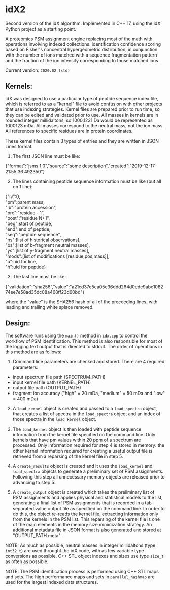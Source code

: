 # idX2
Second version of the idX algorithm. Implemented in C++ 17, using the idX Python project as a starting point.

A proteomics PSM assignment engine replacing most of the math with operations involving indexed collections. Identification confidence scoring based on Fisher's noncentral hypergeometric distribution, in conjunction with the number of ions matched with a sequence fragmentation pattern and the fraction of the ion intensity corresponding to those matched ions.

Current version: `2020.02 (std)`

## Kernels:

idX was designed to use a particular type of peptide sequence index file, which is referred to as a "kernel" file to avoid confusion with other projects that use indexing strategies. Kernel files are prepared prior to run time, so they can be edited and validated prior to use. All masses in kernels are in rounded integer millidaltons, so 1000.1231 Da would be represented as 1000123 mDa. All masses correspond to the neutral mass, not the ion mass. All references to specific residues are in protein coordinates. 

These kernel files contain 3 types of entries and they are written in JSON Lines format.

1. The first JSON line must be like:

{"format":"jsms 1.0","source":"some description","created":"2019-12-17 21:55:36.492350"}

2. The lines containing peptide sequence information must be like (but all on 1 line):

{"lv":0,<br />
   "pm":parent mass,<br />
   "lb":"protein accession",<br />
   "pre":"residue - 1",<br />
   "post":"residue N+1",<br />
   "beg":start of peptide,<br />
   "end":end of peptide,<br />
   "seq":"peptide sequence",<br />
   "ns":[list of historical observations],<br />
   "bs":[list of b-fragment neutral masses],<br />
   "ys":[list of y-fragment neutral masses],<br />
   "mods":[list of modifications [residue,pos,mass]],<br />
   "u":uid for line,<br />
   "h":uid for peptide}<br />

3. The last line must be like:

  {"validation":"sha256","value":"a21cd37e5ea05e36ddd264d0ede9abe108274ee7e58ad35dc08a468ff23d60bd"}

where the "value" is the SHA256 hash of all of the preceeding lines, with leading and trailing white splace removed.
  
## Design:

The software runs using the `main()` method in `idx.cpp` to control the workflow of PSM identification. This method is also responsible for most of the logging text output that is directed to stdout. The order of operations in this method are as follows:

1. Command line parameters are checked and stored. There are 4 required parameters:
- input spectrum file path (SPECTRUM_PATH)
- input kernel file path  (KERNEL_PATH)
- output file path (OUTPUT_PATH)
- fragment ion accuracy ("high" = 20 mDa, "medium" = 50 mDa and "low" = 400 mDa)

2. A `load_kernel` object is created and passed to a `load_spectra` object, that creates a list of spectra in the `load_spectra` object and an index of those spectra in the `load_kernel` object.

3. The `load_kernel` object is then loaded with peptide sequence information from the kernel file specified on the command line. Only kernels that have pm values within 20 ppm of a spectrum are processed. Only information required for step 4 is stored in memory: the other kernel information required for creating a useful output file is retrieved from a reparsing of the kernel file in step 5. 

4. A `create_results` object is created and it uses the `load_kernel` and `load_spectra` objects to generate a preliminary set of PSM assignments. Following this step all unnecessary memory objects are released prior to advancing to step 5.

5. A `create_output` object is created which takes the preliminary list of PSM assignments and applies physical and statistical models to the list, generating a final list of PSM assignments that is recorded in a tab-separated value output file as specified on the command line. In order to do this, the object re-reads the kernel file, extracting information only from the kernels in the PSM list. This reparsing of the kernel file is one of the main elements in the memory size minimization strategy. An additional metadata file in JSON format is also generated and stored at "OUTPUT_PATH.meta".

NOTE: As much as possible, neutral masses in integer millidaltons (type `int32_t`) are used throught the idX code, with as few variable type conversions as possible. C++ STL object indexes and sizes use type `size_t` as often as possible.

NOTE: The PSM identification process is performed using C++ STL maps and sets. The high performance maps and sets in `parallel_hashmap` are used for the largest indexed data structures.
